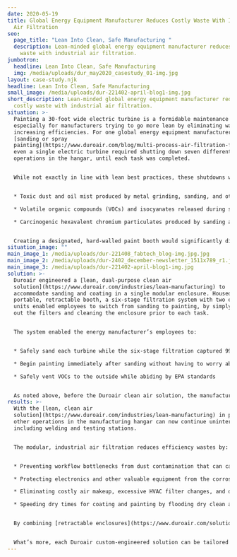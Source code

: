 ```yaml
---
date: 2020-05-19
title: Global Energy Equipment Manufacturer Reduces Costly Waste With Industrial
  Air Filtration
seo:
  page_title: "Lean Into Clean, Safe Manufacturing "
  description: Lean-minded global energy equipment manufacturer reduces costly
    waste with industrial air filtration.
jumbotron:
  headline: Lean Into Clean, Safe Manufacturing
  img: /media/uploads/dur_may2020_casestudy_01-img.jpg
layout: case-study.njk
headline: Lean Into Clean, Safe Manufacturing
small_image: /media/uploads/dur-221402-april-blog1-img.jpg
short_description: Lean-minded global energy equipment manufacturer reduces
  costly waste with industrial air filtration.
situation: >-
  Painting a 30-foot wide electric turbine is a formidable maintenance task,
  especially for manufacturers trying to go more lean by eliminating wastes and
  increasing efficiencies. For one global energy equipment manufacturer,
  [sanding or spray
  painting](https://www.duroair.com/blog/multi-process-air-filtration-for-aircraft-manufacturing)
  even a single electric turbine required shutting down seven different
  operations in the hangar, until each task was completed.


  While not exactly in line with lean best practices, these shutdowns were essential for safeguarding workers from:


  * Toxic dust and oil mist produced by metal grinding, sanding, and other pre-paint preparation tasks

  * Volatile organic compounds (VOCs) and isocyanates released during spray painting

  * Carcinogenic hexavalent chromium particulates produced by sanding and coating aluminum components


  Creating a designated, hard-walled paint booth would significantly disrupt lean, cellular workflows in the space-constrained hangar. Plus, hard-wall booths don’t allow for crane access, which is why the manufacturer was forced to transport the large pieces by dolly to move them into a separate bay. This type of movement significantly slows work in progress (WIP) and requires excessive man-hours and material handling.
situation_image: ""
main_image_1: /media/uploads/dur-221408_fabtech_blog-img.jpg.jpg
main_image_2: /media/uploads/dur-2402_december-newsletter_1511x789_r1.jpg
main_image_3: /media/uploads/dur-221402-april-blog1-img.jpg
solution: >-
  Duroair engineered a [lean, dual-purpose clean air
  solution](https://www.duroair.com/industries/lean-manufacturing) to
  accommodate sanding and coating in a single modular enclosure. Housed in a
  portable, retractable booth, a six-stage filtration system with two exhaust
  units enabled employees to switch from sanding to painting, by simply changing
  out the filters and cleaning the enclosure prior to each task.


  The system enabled the energy manufacturer’s employees to:


  * Safely sand each turbine while the six-stage filtration captured 99.4% of particulates and vented the dust to the outside

  * Begin painting immediately after sanding without having to worry about dust contamination and without having to worry about VOC hazards

  * Safely vent VOCs to the outside while abiding by EPA standards


  As noted above, before the Duroair clean air solution, the manufacturer had to put each turbine in a transport dolly for sanding and painting in the hangar bay. Simply transporting each enormous workpiece took two days of labor and planning. The industrial air filtration system eliminated these maintenance inefficiencies and significantly reduced overhead expenses.
results: >-
  With the [lean, clean air
  solution](https://www.duroair.com/industries/lean-manufacturing) in place, the
  other operations in the manufacturing hangar can now continue uninterrupted,
  including welding and testing stations.


  The modular, industrial air filtration reduces efficiency wastes by:


  * Preventing workflow bottlenecks from dust contamination that can cause surface prep and coating rework

  * Protecting electronics and other valuable equipment from the corrosive fine layers of soot, dust, and oil film

  * Eliminating costly air makeup, excessive HVAC filter changes, and disruptions to one-piece flows

  * Speeding dry times for coating and painting by flooding dry clean air inside each work area while keeping damaging contaminants outside


  By combining [retractable enclosures](https://www.duroair.com/solutions/clean-rooms) with [vented air filtration](https://www.duroair.com/products/durocap), Duroair’s technology brings clean air to each electric turbine to reduce downtime and eliminate transport costs. The company now has five of the dual-purpose air filtration booths in place, safeguarding its employees from hazardous sanding dust, toxic VOCs, and potential injury from moving the enormous turbines.


  What’s more, each Duroair custom-engineered solution can be tailored for specific cellular workflows. Our clean air experts can provide an in-depth evaluation of your hangar or facility to create an industrial air filtration system that will meet your budget and work with your lean manufacturing expectations. [Contact our industrial clean air experts today](https://www.duroair.com/request-for-quote/) for a free consultation.
---
```

